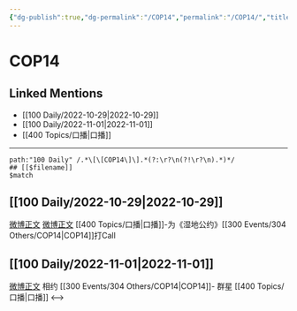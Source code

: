 ```yaml
---
{"dg-publish":true,"dg-permalink":"/COP14","permalink":"/COP14/","title":"COP14","tags":[null],"created":"2022-11-17T15:53:42.000+08:00","updated":"2023-01-04T13:55:52.003+08:00"}
---
```


# COP14

## Linked Mentions
- [[100 Daily/2022-10-29\|2022-10-29]]
- [[100 Daily/2022-11-01\|2022-11-01]]
- [[400 Topics/口播\|口播]]


---

```expander
path:"100 Daily" /.*\[\[COP14\]\].*(?:\r?\n(?!\r?\n).*)*/
## [[$filename]]
$match
```
## [[100 Daily/2022-10-29\|2022-10-29]]
[微博正文](http://weibo.com/3233340470/MczgCzN8z) [微博正文](http://weibo.com/2809094160/McAtRuH1M) [[400 Topics/口播\|口播]]-为《湿地公约》[[300 Events/304 Others/COP14\|COP14]]打Call
## [[100 Daily/2022-11-01\|2022-11-01]]
[微博正文](https://m.weibo.cn/2286908003/4830949995713603) 相约 [[300 Events/304 Others/COP14\|COP14]]- 群星 [[400 Topics/口播\|口播]]
<-->
